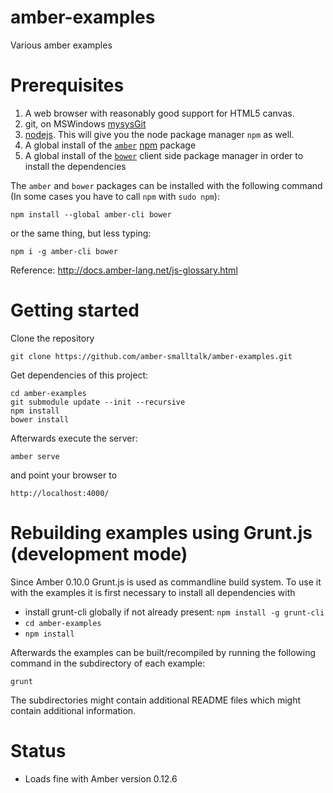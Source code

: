 amber-examples
==============

Various amber examples



Prerequisites
=============

1. A web browser with reasonably good support for HTML5 canvas.
2. git, on MSWindows [mysysGit](http://msysgit.github.com/)
3. [nodejs](http://www.nodejs.org/). This will give you the node package manager `npm` as well.
4. A global install of the [`amber`](http://amber-lang.net/) [npm](http://npmjs.org/) package
5. A global install of the [`bower`](http://bower.io/) client side package manager in order to install the dependencies

The `amber` and `bower` packages can be installed with the following command (In some cases you have to call `npm` with `sudo npm`):

    npm install --global amber-cli bower

or the same thing, but less typing:

    npm i -g amber-cli bower

Reference: http://docs.amber-lang.net/js-glossary.html

Getting started
===============

Clone the repository 

    git clone https://github.com/amber-smalltalk/amber-examples.git

Get dependencies of this project:

    cd amber-examples 
    git submodule update --init --recursive
    npm install
    bower install

Afterwards execute the server:

`amber serve`

and point your browser to

`http://localhost:4000/`

Rebuilding examples using Grunt.js (development mode)
====================================================

Since Amber 0.10.0 Grunt.js is used as commandline build system.
To use it with the examples it is first necessary to install all dependencies with

* install grunt-cli globally if not already present: `npm install -g grunt-cli`
* `cd amber-examples`
* `npm install`

Afterwards the examples can be built/recompiled by running the following command in
the subdirectory of each example:

`grunt`

The subdirectories might contain additional README files which might contain additional information.


Status
======

- Loads fine with Amber version 0.12.6
